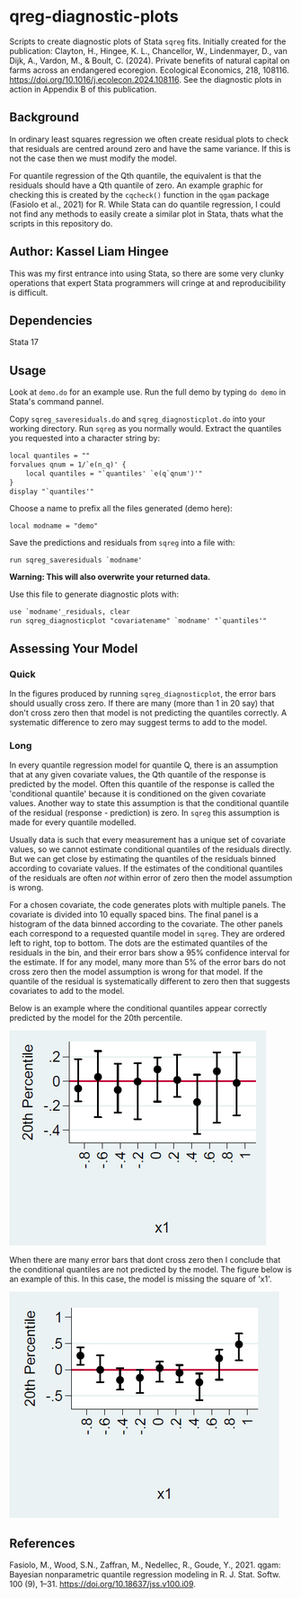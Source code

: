 # qreg-diagnostic-plots
Scripts to create diagnostic plots of Stata `sqreg` fits.
Initially created for the publication: Clayton, H., Hingee, K. L., Chancellor, W., Lindenmayer, D., van Dijk, A., Vardon, M., & Boult, C. (2024). Private benefits of natural capital on farms across an endangered ecoregion. Ecological Economics, 218, 108116. https://doi.org/10.1016/j.ecolecon.2024.108116.
See the diagnostic plots in action in Appendix B of this publication.


## Background
In ordinary least squares regression we often create residual plots to check that residuals are centred around zero and have the same variance. If this is not the case then we must modify the model.

For quantile regression of the Qth quantile, the equivalent is that the residuals should have a Qth quantile of zero.
An example graphic for checking this is created by the `cqcheck()` function in the `qgam` package (Fasiolo et al., 2021) for R.
While Stata can do quantile regression, I could not find any methods to easily create a similar plot in Stata, thats what the scripts in this repository do.

## Author: Kassel Liam Hingee
This was my first entrance into using Stata, so there are some very clunky operations that expert Stata programmers will cringe at and reproducibility is difficult.

## Dependencies
Stata 17

## Usage
Look at `demo.do` for an example use. Run the full demo by typing `do demo` in Stata's command pannel.

Copy `sqreg_saveresiduals.do` and `sqreg_diagnosticplot.do` into your working directory.
Run `sqreg` as you normally would.
Extract the quantiles you requested into a character string by:

```
local quantiles = ""
forvalues qnum = 1/`e(n_q)' {
	local quantiles = "`quantiles' `e(q`qnum')'"
}
display "`quantiles'"
```

Choose a name to prefix all the files generated (demo here):
```
local modname = "demo" 
```

Save the predictions and residuals from `sqreg` into a file with:
```
run sqreg_saveresiduals `modname'
```
__Warning: This will also overwrite your returned data.__


Use this file to generate diagnostic plots with:
```
use `modname'_residuals, clear
run sqreg_diagnosticplot "covariatename" `modname' "`quantiles'"
```

## Assessing Your Model
### Quick
In the figures produced by running `sqreg_diagnosticplot`, the error bars should usually cross zero.
If there are many (more than 1 in 20 say) that don't cross zero then that model is not predicting the quantiles correctly.
A systematic difference to zero may suggest terms to add to the model.

### Long
In every quantile regression model for quantile Q, there is an assumption that at any given covariate values, the Qth quantile of the response is predicted by the model.
Often this quantile of the response is called the 'conditional quantile' because it is conditioned on the given covariate values. Another way to state this assumption is that the conditional quantile of the residual (response - prediction) is zero.
In `sqreg` this assumption is made for every quantile modelled.


Usually data is such that every measurement has a unique set of covariate values, so we cannot estimate conditional quantiles of the residuals directly.
But we can get close by estimating the quantiles of the residuals binned according to covariate values.
If the estimates of the conditional quantiles of the residuals are often *not* within error of zero then the model assumption is wrong.

For a chosen covariate, the code generates plots with multiple panels.
The covariate is divided into 10 equally spaced bins.
The final panel is a histogram of the data binned according to the covariate.
The other panels each correspond to a requested quantile model in `sqreg`. They are ordered left to right, top to bottom.
The dots are the estimated quantiles of the residuals in the bin, and their error bars show a 95% confidence interval for the estimate.
If for any model, many more than 5% of the error bars do not cross zero then the model assumption is wrong for that model.
If the quantile of the residual is systematically different to zero then that suggests covariates to add to the model.

Below is an example where the conditional quantiles appear correctly predicted by the model for the 20th percentile.

![A panel with all error bars crossing zero](/demo_panel_pass.PNG)

When there are many error bars that dont cross zero then I conclude that the conditional quantiles are not predicted by the model.
The figure below is an example of this.
In this case, the model is missing the square of 'x1'.

![A panel with some error bars above zero](/demo_panel_fail.PNG)

## References
Fasiolo, M., Wood, S.N., Zaffran, M., Nedellec, R., Goude, Y., 2021. qgam: Bayesian nonparametric quantile regression modeling in R. J. Stat. Softw. 100 (9), 1–31. https://doi.org/10.18637/jss.v100.i09.
